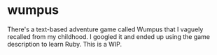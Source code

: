 # wumpus
There's a text-based adventure game called Wumpus that I vaguely recalled from my childhood. I googled it and ended up using the game description to learn Ruby. This is a WIP.
